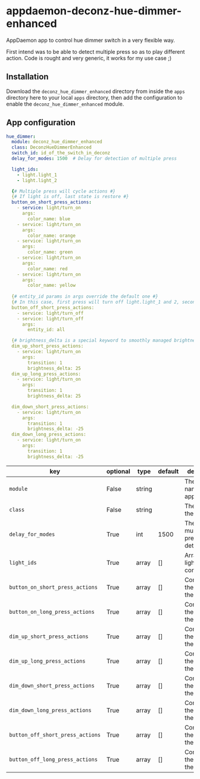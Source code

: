 # appdaemon-deconz-hue-dimmer-enhanced

AppDaemon app to control hue dimmer switch in a very flexible way.

First intend was to be able to detect multiple press so as to play different action.
Code is rought and very generic, it works for my use case ;)

## Installation

Download the `deconz_hue_dimmer_enhanced` directory from inside the `apps` directory here to your local `apps` directory, then add the configuration to enable the `deconz_hue_dimmer_enhanced` module.

## App configuration

```yaml
hue_dimmer:
  module: deconz_hue_dimmer_enhanced
  class: DeconzHueDimmerEnhanced
  switch_id: id_of_the_switch_in_deconz
  delay_for_modes: 1500  # Delay for detection of multiple press

  light_ids:
    - light.light_1
    - light.light_2

  {# Multiple press will cycle actions #}
  {# If light is off, last state is restore #}
  button_on_short_press_actions:
    - service: light/turn_on
      args:
        color_name: blue
    - service: light/turn_on
      args:
        color_name: orange
    - service: light/turn_on
      args:
        color_name: green
    - service: light/turn_on
      args:
        color_name: red
    - service: light/turn_on
      args:
        color_name: yellow
    
  {# entity_id params in args override the default one #}
  {# In this case, first press will turn off light.light_1 and 2, second press all the lights #}
  button_off_short_press_actions:
    - service: light/turn_off
    - service: light/turn_off
      args:
        entity_id: all

  {# brightness_delta is a special keyword to smoothly managed brightness #}
  dim_up_short_press_actions:
    - service: light/turn_on
      args:
        transition: 1
        brightness_delta: 25
  dim_up_long_press_actions:
    - service: light/turn_on
      args:
        transition: 1
        brightness_delta: 25

  dim_down_short_press_actions:
    - service: light/turn_on
      args:
        transition: 1
        brightness_delta: -25
  dim_down_long_press_actions:
    - service: light/turn_on
      args:
        transition: 1
        brightness_delta: -25
```

key | optional | type | default | description
-- | -- | -- | -- | --
`module` | False | string | | The module name of the app.
`class` | False | string | | The name of the Class.
`delay_for_modes` | True | int | 1500 | The delay for multiple press detection.
`light_ids` | True | array | [] | Array for light to control.
`button_on_short_press_actions` | True | array | [] | Configuration the action for the button.
`button_on_long_press_actions` | True | array | [] | Configuration the action for the button.
`dim_up_short_press_actions` | True | array | [] | Configuration the action for the button.
`dim_up_long_press_actions` | True | array | [] | Configuration the action for the button.
`dim_down_short_press_actions` | True | array | [] | Configuration the action for the button.
`dim_down_long_press_actions` | True | array | [] | Configuration the action for the button.
`button_off_short_press_actions` | True | array | [] | Configuration the action for the button.
`button_off_long_press_actions` | True | array | [] | Configuration the action for the button.
